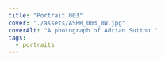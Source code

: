 ```yaml
---
title: "Portrait 003"
cover: "./assets/ASPR_003_BW.jpg"
coverAlt: "A photograph of Adrian Sutton."
tags:
  - portraits
---
```

